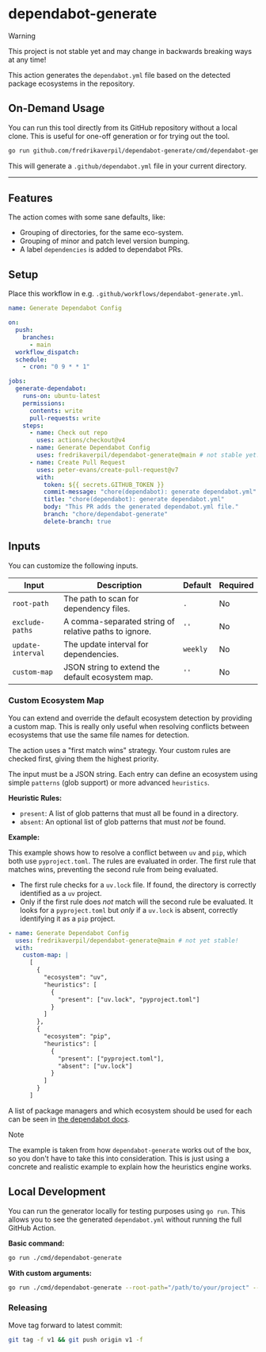 # dependabot-generate

> [!WARNING]
>
> This project is not stable yet and may change in backwards breaking ways at
> any time!

This action generates the `dependabot.yml` file based on the detected package
ecosystems in the repository.

## On-Demand Usage

You can run this tool directly from its GitHub repository without a local clone.
This is useful for one-off generation or for trying out the tool.

```bash
go run github.com/fredrikaverpil/dependabot-generate/cmd/dependabot-generate@latest
```

This will generate a `.github/dependabot.yml` file in your current directory.

---

## Features

The action comes with some sane defaults, like:

- Grouping of directories, for the same eco-system.
- Grouping of minor and patch level version bumping.
- A label `dependencies` is added to dependabot PRs.

## Setup

Place this workflow in e.g. `.github/workflows/dependabot-generate.yml`.

```yaml
name: Generate Dependabot Config

on:
  push:
    branches:
      - main
  workflow_dispatch:
  schedule:
    - cron: "0 9 * * 1"

jobs:
  generate-dependabot:
    runs-on: ubuntu-latest
    permissions:
      contents: write
      pull-requests: write
    steps:
      - name: Check out repo
        uses: actions/checkout@v4
      - name: Generate Dependabot Config
        uses: fredrikaverpil/dependabot-generate@main # not stable yet!
      - name: Create Pull Request
        uses: peter-evans/create-pull-request@v7
        with:
          token: ${{ secrets.GITHUB_TOKEN }}
          commit-message: "chore(dependabot): generate dependabot.yml"
          title: "chore(dependabot): generate dependabot.yml"
          body: "This PR adds the generated dependabot.yml file."
          branch: "chore/dependabot-generate"
          delete-branch: true
```

## Inputs

You can customize the following inputs.

| Input             | Description                                           | Default  | Required |
| ----------------- | ----------------------------------------------------- | -------- | -------- |
| `root-path`       | The path to scan for dependency files.                | `.`      | No       |
| `exclude-paths`   | A comma-separated string of relative paths to ignore. | `''`     | No       |
| `update-interval` | The update interval for dependencies.                 | `weekly` | No       |
| `custom-map`      | JSON string to extend the default ecosystem map.      | `''`     | No       |

### Custom Ecosystem Map

You can extend and override the default ecosystem detection by providing a
custom map. This is really only useful when resolving conflicts between
ecosystems that use the same file names for detection.

The action uses a "first match wins" strategy. Your custom rules are checked
first, giving them the highest priority.

The input must be a JSON string. Each entry can define an ecosystem using simple
`patterns` (glob support) or more advanced `heuristics`.

**Heuristic Rules:**

- `present`: A list of glob patterns that must all be found in a directory.
- `absent`: An optional list of glob patterns that must _not_ be found.

**Example:**

This example shows how to resolve a conflict between `uv` and `pip`, which both
use `pyproject.toml`. The rules are evaluated in order. The first rule that
matches wins, preventing the second rule from being evaluated.

- The first rule checks for a `uv.lock` file. If found, the directory is
  correctly identified as a `uv` project.
- Only if the first rule does _not_ match will the second rule be evaluated. It
  looks for a `pyproject.toml` but _only_ if a `uv.lock` is absent, correctly
  identifying it as a `pip` project.

```yaml
- name: Generate Dependabot Config
  uses: fredrikaverpil/dependabot-generate@main # not yet stable!
  with:
    custom-map: |
      [
        {
          "ecosystem": "uv",
          "heuristics": [
            {
              "present": ["uv.lock", "pyproject.toml"]
            }
          ]
        },
        {
          "ecosystem": "pip",
          "heuristics": [
            {
              "present": ["pyproject.toml"],
              "absent": ["uv.lock"]
            }
          ]
        }
      ]
```

A list of package managers and which ecosystem should be used for each can be
seen in
[the dependabot docs](https://docs.github.com/en/code-security/dependabot/working-with-dependabot/dependabot-options-reference#package-ecosystem-).

> [!NOTE]
>
> The example is taken from how `dependabot-generate` works out of the box, so
> you don't have to take this into consideration. This is just using a concrete
> and realistic example to explain how the heuristics engine works.

## Local Development

You can run the generator locally for testing purposes using `go run`. This
allows you to see the generated `dependabot.yml` without running the full GitHub
Action.

**Basic command:**

```bash
go run ./cmd/dependabot-generate
```

**With custom arguments:**

```bash
go run ./cmd/dependabot-generate --root-path="/path/to/your/project" --update-interval="daily"
```

### Releasing

Move tag forward to latest commit:

```sh
git tag -f v1 && git push origin v1 -f
```
